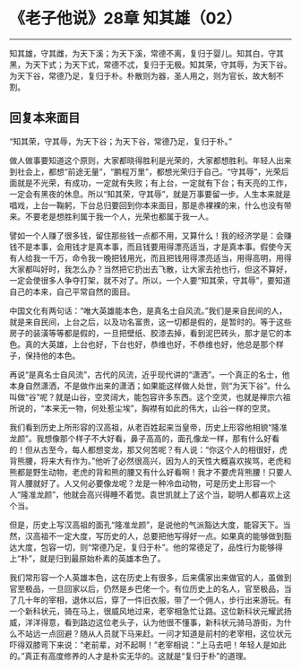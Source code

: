 # 《老子他说》28章 知其雄（02）

------

知其雄，守其雌，为天下溪；为天下溪，常德不离，复归于婴儿。知其白，守其黑，为天下式；为天下式，常德不忒，复归于无极。知其荣，守其辱，为天下谷。为天下谷，常德乃足，复归于朴。朴散则为器，圣人用之，则为官长，故大制不割。

## 回复本来面目

“知其荣，守其辱，为天下谷；为天下谷，常德乃足，复归于朴。”

做人做事要知道这个原则，大家都晓得胜利是光荣的，大家都想胜利。年轻人出来到社会上，都想“前途无量”，“鹏程万里”，都想光荣归于自己。“守其辱”，光荣后面就是不光荣，有成功，一定就有失败；有上台，一定就有下台；有天亮的工作，一定会有黑夜的休息。所以“知其荣，守其辱”，就是万事要留一步。人生本来就是唱戏，上台一鞠躬，下台总归要回到你本来面目，那是赤裸裸的来，什么也没有带来。不要老是想胜利属于我一个人，光荣也都属于我一人。

譬如一个人赚了很多钱，留住那些钱一点都不用，又算什么！我的经济学是：会赚钱不是本事，会用钱才是真本事，而且钱要用得漂亮适当，才是真本事。假使今天有人给我一千万，命令我一晚把钱用光，而且把钱用得漂亮适当，用得高明，用得大家都叫好时，我怎么办？当然把它扔出去飞散，让大家去抢也行，但这不算好，一定会使很多人争夺打架，就不对了。所以，一个人要“知其荣，守其辱”，要知道自己的本来，自己平常自然的面目。

中国文化有两句话：“唯大英雄能本色，是真名士自风流。”我们是来自民间的人，就是来自民间，上台之后，以及功名富贵，这一切都是假的，是暂时的。等于这些房子的装潢等等都是假的，一旦把壁纸、胶漆去掉，看到泥巴砖头，那才是它的本色。真的大英雄，上台也好，下台也好，恭维也好，不恭维也好，他总是那个样子，保持他的本色。

再说“是真名士自风流”，古代的风流，近乎现代讲的“潇洒”。一个真正的名士，他本身自然潇洒，不是做作出来的潇洒；如果能这样做人处世，则“为天下谷”。什么叫做“谷”呢？就是山谷，空灵阔大，能包容许多东西。这个空灵，也就是禅宗六祖所说的，“本来无一物，何处惹尘埃”，胸襟有如此的伟大，山谷一样的空灵。

我们看到历史上所形容的汉高祖，从老百姓起来当皇帝，历史上形容他相貌“隆准龙颜”。我想像那个样子不大好看，鼻子高高的，面孔像龙一样，那有什么好看的！但从古至今，每人都想变龙，那又何苦呢？有人说：“你这个人的相很好，虎背熊腰，将来大有作为。”他听了必然很高兴，因为人的天性大概喜欢挨骂，老虎和熊都是野生动物，老虎的背和熊的腰又有什么好看啊！我才不要虎背熊腰！只要人背人腰就好了。人又何必要像龙呢？龙是一种冷血动物，可是历史上形容一个人“隆准龙颜”，他就会高兴得睡不着觉。袁世凯就上了这个当，聪明人都喜欢上这个当。

但是，历史上写汉高祖的面孔“隆准龙颜”，是说他的气派豁达大度，能容天下。当然，汉高祖不一定大度，写历史的人，总要把他写得好一点。如果真的能够做到豁达大度，包容一切，则“常德乃足，复归于朴”。他的常德足了，品性行为能够得上“朴”，就是归到最原始朴素的英雄本色了。

我们常形容一个人英雄本色，这在历史上有很多，后来儒家出来做官的人，虽做到官至极品，一旦回家以后，仍然是乡巴佬一个。有位历史上的名人，官至极品，当了几十年的宰相，退休以后，穿了一件旧衣服，带了一个佣人，步行出来游玩。有一个新科状元，骑在马上，很威风地过来，老宰相急忙让路。这位新科状元耀武扬威，洋洋得意，看到路边这位老头子，认为他很不懂事，新科状元骑马游街，为什么不站远一点回避？随从人员就下马来赶。一问才知道是前村的老宰相，这位状元吓得双膝弯下来说：“老前辈，对不起啊！”老宰相说：“上马去吧！年轻人是如此的。”真正有高度修养的人才是朴实无华的。这就是“复归于朴”的道理。